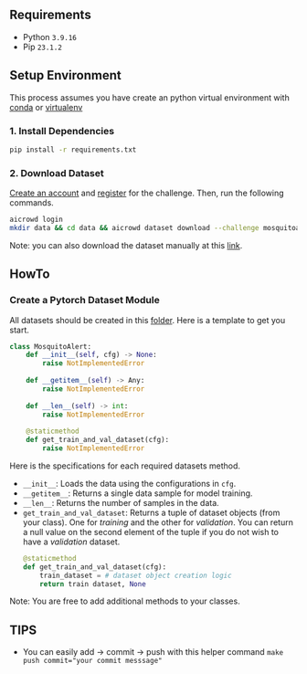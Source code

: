 ## Requirements
- Python ```3.9.16```
- Pip ```23.1.2```

## Setup Environment

This process assumes you have create an python virtual environment with [conda](https://conda.io/projects/conda/en/latest/user-guide/tasks/manage-environments.html) or [virtualenv](https://docs.python.org/3/library/venv.html)

### 1. Install Dependencies

```bash
pip install -r requirements.txt
```

### 2. Download Dataset

[Create an account](https://www.aicrowd.com/participants/sign_up) and [register](https://www.aicrowd.com/challenges/mosquitoalert-challenge-2023) for the challenge. Then, run the following commands.

```bash
aicrowd login
mkdir data && cd data && aicrowd dataset download --challenge mosquitoalert-challenge-2023 && unzip -qq test_images_phase1.zip -d test_images_phase1/
```

Note: you can also download the dataset manually at this [link](https://www.aicrowd.com/challenges/mosquitoalert-challenge-2023/dataset_files).


## HowTo

### Create a Pytorch Dataset Module

All datasets should be created in this [folder](/mosquito/datasets/). Here is a template to get you start.

```python
class MosquitoAlert:
    def __init__(self, cfg) -> None:
        raise NotImplementedError
    
    def __getitem__(self) -> Any:
        raise NotImplementedError
    
    def __len__(self) -> int:
        raise NotImplementedError
    
    @staticmethod
    def get_train_and_val_dataset(cfg):
        raise NotImplementedError
```

Here is the specifications for each required datasets method.

- `__init__`: Loads the data using the configurations in `cfg`.
- `__getitem__`: Returns a single data sample for model training.
- `__len__`: Returns the number of samples in the data.
- `get_train_and_val_dataset`: Returns a tuple of dataset objects (from your class). One for *training* and the other for *validation*. You can return a null value on the second element of the tuple if you do not wish to have a *validation* dataset.
    ```python
    @staticmethod
    def get_train_and_val_dataset(cfg):
        train_dataset = # dataset object creation logic
        return train dataset, None
    ```

Note:  You are free to add additional methods to your classes.


## TIPS
- You can easily add -> commit -> push with this helper command `make push commit="your commit messsage"`